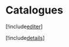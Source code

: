 # Catalogues

[!include[editer](catalogues.editer.autogen.md)]

[!include[details](catalogues.details.autogen.md)]











































































